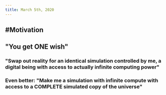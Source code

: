 ```yaml
---
title: March 5th, 2020
---
```


## #Motivation

## "You get ONE wish"
### "Swap out reality for an identical simulation controlled by me, a digital being with access to actually infinite computing power"

### Even better: "Make me a simulation with infinite compute with access to a COMPLETE simulated copy of the universe"

## 
